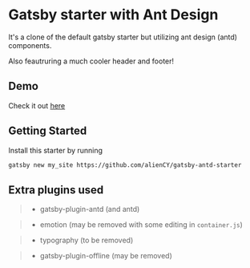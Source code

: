 # Gatsby starter with Ant Design

It's a clone of the default gatsby starter but utilizing ant design (antd) components.

Also feautruring a much cooler header and footer!

## Demo

Check it out [here](https://gatsby-antd-starter.netlify.app/)

## Getting Started

Install this starter by running

   ```bash
   gatsby new my_site https://github.com/alienCY/gatsby-antd-starter
   ```
## Extra plugins used

> * gatsby-plugin-antd (and antd)

> * emotion    (may be removed with some editing in `container.js`)

> * typography (to be removed)

> * gatsby-plugin-offline (may be removed)



